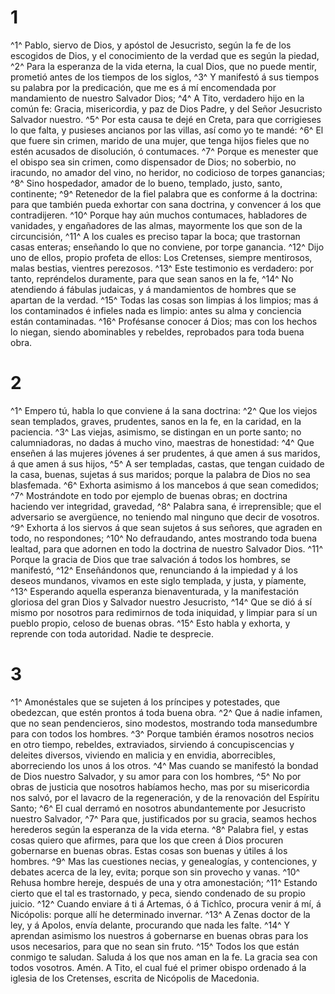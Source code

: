 # 1 
^1^ Pablo, siervo de Dios, y apóstol de Jesucristo, según la fe de los escogidos de Dios, y el conocimiento de la verdad que es según la piedad, ^2^ Para la esperanza de la vida eterna, la cual Dios, que no puede mentir, prometió antes de los tiempos de los siglos, ^3^ Y manifestó á sus tiempos su palabra por la predicación, que me es á mí encomendada por mandamiento de nuestro Salvador Dios; ^4^ A Tito, verdadero hijo en la común fe: Gracia, misericordia, y paz de Dios Padre, y del Señor Jesucristo Salvador nuestro. ^5^ Por esta causa te dejé en Creta, para que corrigieses lo que falta, y pusieses ancianos por las villas, así como yo te mandé: ^6^ El que fuere sin crimen, marido de una mujer, que tenga hijos fieles que no estén acusados de disolución, ó contumaces. ^7^ Porque es menester que el obispo sea sin crimen, como dispensador de Dios; no soberbio, no iracundo, no amador del vino, no heridor, no codicioso de torpes ganancias; ^8^ Sino hospedador, amador de lo bueno, templado, justo, santo, continente; ^9^ Retenedor de la fiel palabra que es conforme á la doctrina: para que también pueda exhortar con sana doctrina, y convencer á los que contradijeren. ^10^ Porque hay aún muchos contumaces, habladores de vanidades, y engañadores de las almas, mayormente los que son de la circuncisión, ^11^ A los cuales es preciso tapar la boca; que trastornan casas enteras; enseñando lo que no conviene, por torpe ganancia. ^12^ Dijo uno de ellos, propio profeta de ellos: Los Cretenses, siempre mentirosos, malas bestias, vientres perezosos. ^13^ Este testimonio es verdadero: por tanto, repréndelos duramente, para que sean sanos en la fe, ^14^ No atendiendo á fábulas judaicas, y á mandamientos de hombres que se apartan de la verdad. ^15^ Todas las cosas son limpias á los limpios; mas á los contaminados é infieles nada es limpio: antes su alma y conciencia están contaminadas. ^16^ Profésanse conocer á Dios; mas con los hechos lo niegan, siendo abominables y rebeldes, reprobados para toda buena obra. 

# 2 
^1^ Empero tú, habla lo que conviene á la sana doctrina: ^2^ Que los viejos sean templados, graves, prudentes, sanos en la fe, en la caridad, en la paciencia. ^3^ Las viejas, asimismo, se distingan en un porte santo; no calumniadoras, no dadas á mucho vino, maestras de honestidad: ^4^ Que enseñen á las mujeres jóvenes á ser prudentes, á que amen á sus maridos, á que amen á sus hijos, ^5^ A ser templadas, castas, que tengan cuidado de la casa, buenas, sujetas á sus maridos; porque la palabra de Dios no sea blasfemada. ^6^ Exhorta asimismo á los mancebos á que sean comedidos; ^7^ Mostrándote en todo por ejemplo de buenas obras; en doctrina haciendo ver integridad, gravedad, ^8^ Palabra sana, é irreprensible; que el adversario se avergüence, no teniendo mal ninguno que decir de vosotros. ^9^ Exhorta á los siervos á que sean sujetos á sus señores, que agraden en todo, no respondones; ^10^ No defraudando, antes mostrando toda buena lealtad, para que adornen en todo la doctrina de nuestro Salvador Dios. ^11^ Porque la gracia de Dios que trae salvación á todos los hombres, se manifestó, ^12^ Enseñándonos que, renunciando á la impiedad y á los deseos mundanos, vivamos en este siglo templada, y justa, y píamente, ^13^ Esperando aquella esperanza bienaventurada, y la manifestación gloriosa del gran Dios y Salvador nuestro Jesucristo, ^14^ Que se dió á sí mismo por nosotros para redimirnos de toda iniquidad, y limpiar para sí un pueblo propio, celoso de buenas obras. ^15^ Esto habla y exhorta, y reprende con toda autoridad. Nadie te desprecie. 

# 3 
^1^ Amonéstales que se sujeten á los príncipes y potestades, que obedezcan, que estén prontos á toda buena obra. ^2^ Que á nadie infamen, que no sean pendencieros, sino modestos, mostrando toda mansedumbre para con todos los hombres. ^3^ Porque también éramos nosotros necios en otro tiempo, rebeldes, extraviados, sirviendo á concupiscencias y deleites diversos, viviendo en malicia y en envidia, aborrecibles, aborreciendo los unos á los otros. ^4^ Mas cuando se manifestó la bondad de Dios nuestro Salvador, y su amor para con los hombres, ^5^ No por obras de justicia que nosotros habíamos hecho, mas por su misericordia nos salvó, por el lavacro de la regeneración, y de la renovación del Espíritu Santo; ^6^ El cual derramó en nosotros abundantemente por Jesucristo nuestro Salvador, ^7^ Para que, justificados por su gracia, seamos hechos herederos según la esperanza de la vida eterna. ^8^ Palabra fiel, y estas cosas quiero que afirmes, para que los que creen á Dios procuren gobernarse en buenas obras. Estas cosas son buenas y útiles á los hombres. ^9^ Mas las cuestiones necias, y genealogías, y contenciones, y debates acerca de la ley, evita; porque son sin provecho y vanas. ^10^ Rehusa hombre hereje, después de una y otra amonestación; ^11^ Estando cierto que el tal es trastornado, y peca, siendo condenado de su propio juicio. ^12^ Cuando enviare á ti á Artemas, ó á Tichîco, procura venir á mí, á Nicópolis: porque allí he determinado invernar. ^13^ A Zenas doctor de la ley, y á Apolos, envía delante, procurando que nada les falte. ^14^ Y aprendan asimismo los nuestros á gobernarse en buenas obras para los usos necesarios, para que no sean sin fruto. ^15^ Todos los que están conmigo te saludan. Saluda á los que nos aman en la fe. La gracia sea con todos vosotros. Amén. A Tito, el cual fué el primer obispo ordenado á la iglesia de los Cretenses, escrita de Nicópolis de Macedonia. 